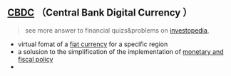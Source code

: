 [CBDC](https://www.investopedia.com/terms/c/central-bank-digital-currency-cbdc.asp) （Central Bank Digital Currency ）
-
> see more answer to financial quizs&problems  on [investopedia](https://www.investopedia.com),

+ virtual fomat of a [fiat currency](https://www.investopedia.com/terms/f/fiatmoney.asp) for a specific region
+ a solusion to the simplification of the implementation of [monetary and fiscal policy](https://www.investopedia.com/articles/investing/050615/fiscal-vs-monetary-policy-pros-cons.asp)
+ 
